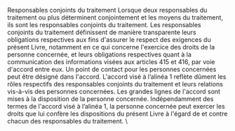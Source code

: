Responsables conjoints du traitement
Lorsque deux responsables du traitement ou plus déterminent conjointement et les moyens du traitement, ils sont les responsables conjoints du traitement. Les responsables conjoints du traitement définissent de manière transparente leurs obligations respectives aux fins d'assurer le respect des exigences du présent Livre, notamment en ce qui concerne l'exercice des droits de la personne concernée, et leurs obligations respectives quant à la communication des informations visées aux articles 415 et 416, par voie d'accord entre eux. Un point de contact pour les personnes concernées peut être désigné dans l'accord.
L'accord visé à l’alinéa 1 reflète dûment les rôles respectifs des responsables conjoints du traitement et leurs relations vis-à-vis des personnes concernées. Les grandes lignes de l'accord sont mises à la disposition de la personne concernée.
Indépendamment des termes de l'accord visé à l’alinéa 1, la personne concernée peut exercer les droits que lui confère les dispositions du présent Livre à l'égard de et contre chacun des responsables du traitement.
\